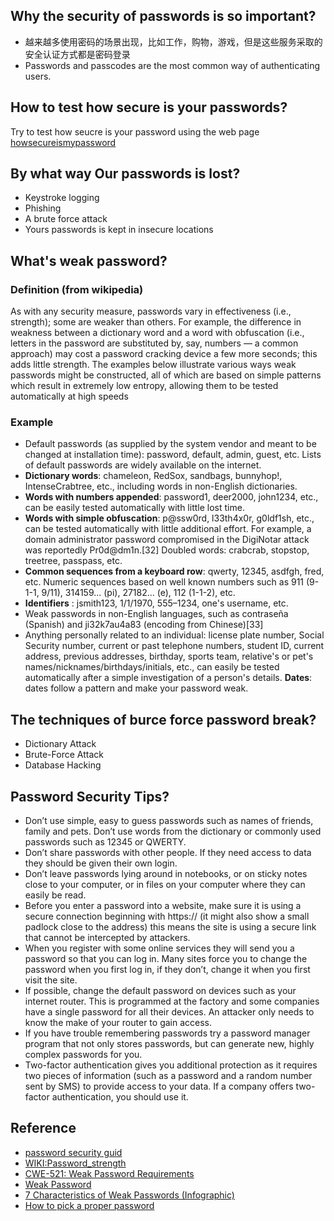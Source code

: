 
## Why the security of passwords is so important?

* 越来越多使用密码的场景出现，比如工作，购物，游戏，但是这些服务采取的安全认证方式都是密码登录
* Passwords and passcodes are the most common way of authenticating users.


## How to test how secure is your passwords?
Try to test how seucre is your password using the web page [howsecureismypassword](https://howsecureismypassword.net/)

## By what way Our passwords is lost?
* Keystroke logging
* Phishing
* A brute force attack
* Yours passwords is kept in insecure locations

## What's weak password?

### Definition (from wikipedia)
As with any security measure, passwords vary in effectiveness (i.e., strength); some are weaker than others. For example, the difference in weakness between a dictionary word and a word with obfuscation (i.e., letters in the password are substituted by, say, numbers — a common approach) may cost a password cracking device a few more seconds; this adds little strength. The examples below illustrate various ways weak passwords might be constructed, all of which are based on simple patterns which result in extremely low entropy, allowing them to be tested automatically at high speeds

### Example

 - Default passwords (as supplied by the system vendor and meant to be changed at installation time): password, default, admin, guest, etc. Lists of default passwords are widely available on the internet.
 - **Dictionary words**: chameleon, RedSox, sandbags, bunnyhop!, IntenseCrabtree, etc., including words in non-English dictionaries.
 - **Words with numbers appended**: password1, deer2000, john1234, etc., can be easily tested automatically with little lost time.
 - **Words with simple obfuscation**: p@ssw0rd, l33th4x0r, g0ldf1sh, etc., can be tested automatically with little additional effort. For example, a domain administrator password compromised in the DigiNotar attack was reportedly Pr0d@dm1n.[32]
Doubled words: crabcrab, stopstop, treetree, passpass, etc.
 - **Common sequences from a keyboard row**: qwerty, 12345, asdfgh, fred, etc.
Numeric sequences based on well known numbers such as 911 (9-1-1, 9/11), 314159... (pi), 27182... (e), 112 (1-1-2), etc.
 - **Identifiers** : jsmith123, 1/1/1970, 555–1234, one's username, etc.
 - Weak passwords in non-English languages, such as contraseña (Spanish) and ji32k7au4a83 (encoding from Chinese)[33]
 - Anything personally related to an individual: license plate number, Social Security number, current or past telephone numbers, student ID, current address, previous addresses, birthday, sports team, relative's or pet's names/nicknames/birthdays/initials, etc., can easily be tested automatically after a simple investigation of a person's details.
**Dates**: dates follow a pattern and make your password weak.

## The techniques of burce force password break?
* Dictionary Attack
* Brute-Force Attack
* Database Hacking
 

## Password Security Tips?
- Don’t use simple, easy to guess passwords such as names of friends, family and pets. Don’t use words from the dictionary or commonly used passwords such as 12345 or QWERTY.
- Don’t share passwords with other people. If they need access to data they should be given their own login.
- Don’t leave passwords lying around in notebooks, or on sticky notes close to your computer, or in files on your computer where they can easily be read.
- Before you enter a password into a website, make sure it is using a secure connection beginning with https:// (it might also show a small padlock close to the address) this means the site is using a secure link that cannot be intercepted by attackers.
- When you register with some online services they will send you a password so that you can log in. Many sites force you to change the password when you first log in, if they don’t, change it when you first visit the site.
- If possible, change the default password on devices such as your internet router. This is programmed at the factory and some companies have a single password for all their devices. An attacker only needs to know the make of your router to gain access.
- If you have trouble remembering passwords try a password manager program that not only stores passwords, but can generate new, highly complex passwords for you.
- Two-factor authentication gives you additional protection as it requires two pieces of information (such as a password and a random number sent by SMS) to provide access to your data. If a company offers two-factor authentication, you should use it.

## Reference
- [password security guid](https://swoopnow.com/password-security-guide/)
- [WIKI:Password_strength](https://en.wikipedia.org/wiki/Password_strength)
- [CWE-521: Weak Password Requirements](https://cwe.mitre.org/data/definitions/521.html)
- [Weak Password](https://www.sciencedirect.com/topics/computer-science/weak-password)
- [7 Characteristics of Weak Passwords (Infographic)](https://www.govtech.com/security/7-Characteristics-of-Weak-Passwords-Infographic.html)
- [How to pick a proper password](https://www.open.edu/openlearn/ocw/mod/oucontent/view.php?id=48319&section=2.1)
